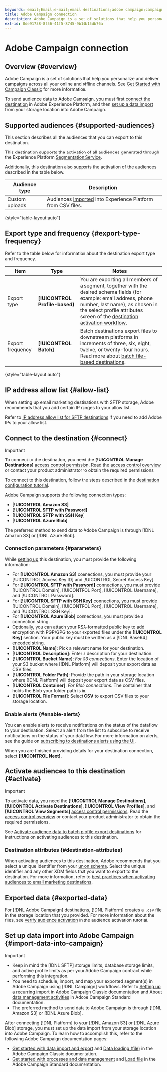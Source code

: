 ```yaml
---
keywords: email;Email;e-mail;email destinations;adobe campaign;campaign
title: Adobe Campaign connection
description: Adobe Campaign is a set of solutions that help you personalize and deliver campaigns across all your online and offline channels.
exl-id: 0de91738-8f56-41f5-8745-9b14b15db76a
---
```

# Adobe Campaign connection

## Overview {#overview}

Adobe Campaign is a set of solutions that help you personalize and deliver campaigns across all your online and offline channels. See [Get Started with Campaign Classic](https://experienceleague.adobe.com/docs/campaign-classic/using/getting-started/starting-with-adobe-campaign/about-adobe-campaign-classic.html) for more information.

To send audience data to Adobe Campaign, you must first [connect the destination](#connect-destination) in Adobe Experience Platform, and then [set up a data import](#import-data-into-campaign) from your storage location into Adobe Campaign.

## Supported audiences {#supported-audiences}

This section describes all the audiences that you can export to this destination.

This destination supports the activation of all audiences generated through the Experience Platform [Segmentation Service](../../../segmentation/home.md).

Additionally, this destination also supports the activation of the audiences described in the table below.

| Audience type | Description | 
---------|----------|
| Custom uploads | Audiences [imported](../../../segmentation/ui/overview.md#import-audience) into Experience Platform from CSV files. |

{style="table-layout:auto"}

## Export type and frequency {#export-type-frequency}

Refer to the table below for information about the destination export type and frequency.

| Item | Type | Notes |
---------|----------|---------|
| Export type | **[!UICONTROL Profile-based]** | You are exporting all members of a segment, together with the desired schema fields (for example: email address, phone number, last name), as chosen in the select profile attributes screen of the [destination activation workflow](../../ui/activate-batch-profile-destinations.md#select-attributes).|
| Export frequency | **[!UICONTROL Batch]** | Batch destinations export files to downstream platforms in increments of three, six, eight, twelve, or twenty-four hours. Read more about [batch file-based destinations](/help/destinations/destination-types.md#file-based).|

{style="table-layout:auto"}

## IP address allow list {#allow-list}

When setting up email marketing destinations with SFTP storage, Adobe recommends that you add certain IP ranges to your allow list.

Refer to [IP address allow list for SFTP destinations](../cloud-storage/ip-address-allow-list.md) if you need to add Adobe IPs to your allow list.

## Connect to the destination {#connect}

>[!IMPORTANT]
> 
>To connect to the destination, you need the **[!UICONTROL Manage Destinations]** [access control permission](/help/access-control/home.md#permissions). Read the [access control overview](/help/access-control/ui/overview.md) or contact your product administrator to obtain the required permissions

To connect to this destination, follow the steps described in the [destination configuration tutorial](../../ui/connect-destination.md).

Adobe Campaign supports the following connection types:

* **[!UICONTROL Amazon S3]**
* **[!UICONTROL SFTP with Password]**
* **[!UICONTROL SFTP with SSH Key]**
* **[!UICONTROL Azure Blob]**

The preferred method to send data to Adobe Campaign is through [!DNL Amazon S3] or [!DNL Azure Blob].

### Connection parameters {#parameters}

While [setting up](../../ui/connect-destination.md) this destination, you must provide the following information:

* For **[!UICONTROL Amazon S3]** connections, you must provide your [!UICONTROL Access Key ID] and [!UICONTROL Secret Access Key]. 
* For **[!UICONTROL SFTP with Password]** connections, you must provide [!UICONTROL Domain], [!UICONTROL Port], [!UICONTROL Username], and [!UICONTROL Password].
* For **[!UICONTROL SFTP with SSH Key]** connections, you must provide [!UICONTROL Domain], [!UICONTROL Port], [!UICONTROL Username], and [!UICONTROL SSH Key].
* For **[!UICONTROL Azure Blob]** connections, you must provide a connection string.
* Optionally, you can attach your RSA-formatted public key to add encryption with PGP/GPG to your exported files under the **[!UICONTROL Key]** section. Your public key must be written as a [!DNL Base64] encoded string.
* **[!UICONTROL Name]**: Pick a relevant name for your destination.
* **[!UICONTROL Description]**: Enter a description for your destination.
* **[!UICONTROL Bucket Name]**: *For S3 connections*. Enter the location of your S3 bucket where [!DNL Platform] will deposit your export data as CSV files. 
* **[!UICONTROL Folder Path]**: Provide the path in your storage location where [!DNL Platform] will deposit your export data as CSV files.
* **[!UICONTROL Container]**: *For Blob connections*. The container that holds the Blob your folder path is in.
* **[!UICONTROL File Format]**: Select **CSV** to export CSV files to your storage location. 

### Enable alerts {#enable-alerts}

You can enable alerts to receive notifications on the status of the dataflow to your destination. Select an alert from the list to subscribe to receive notifications on the status of your dataflow. For more information on alerts, see the guide on [subscribing to destinations alerts using the UI](../../ui/alerts.md).

When you are finished providing details for your destination connection, select **[!UICONTROL Next]**.

## Activate audiences to this destination {#activate}

>[!IMPORTANT]
> 
>To activate data, you need the **[!UICONTROL Manage Destinations]**, **[!UICONTROL Activate Destinations]**, **[!UICONTROL View Profiles]**, and **[!UICONTROL View Segments]** [access control permissions](/help/access-control/home.md#permissions). Read the [access control overview](/help/access-control/ui/overview.md) or contact your product administrator to obtain the required permissions.


See [Activate audience data to batch profile export destinations](../../ui/activate-batch-profile-destinations.md) for instructions on activating audiences to this destination.

### Destination attributes {#destination-attributes}

When activating audiences to this destination, Adobe recommends that you select a unique identifier from your [union schema](../../../profile/home.md#profile-fragments-and-union-schemas). Select the unique identifier and any other XDM fields that you want to export to the destination. For more information, refer to [best practices when activating audiences to email marketing destinations](overview.md#best-practices).

## Exported data {#exported-data}

For [!DNL Adobe Campaign] destinations, [!DNL Platform] creates a `.csv` file in the storage location that you provided. For more information about the files, see [verify audience activation](../../ui/activate-batch-profile-destinations.md#verify) in the audience activation tutorial.

## Set up data import into Adobe Campaign {#import-data-into-campaign}

>[!IMPORTANT]
>
>* Keep in mind the [!DNL SFTP] storage limits, database storage limits, and active profile limits as per your Adobe Campaign contract while performing this integration.
>* You need to schedule, import, and map your exported segment(s) in Adobe Campaign using [!DNL Campaign] workflows. Refer to [Setting up a recurring import](https://experienceleague.adobe.com/docs/campaign-classic/using/automating-with-workflows/use-cases/data-management/recurring-import-workflow.html) in Adobe Campaign Classic documentation and [About data management activities](https://experienceleague.adobe.com/docs/campaign-standard/using/managing-processes-and-data/data-management-activities/about-data-management-activities.html) in Adobe Campaign Standard documentation.
>* The preferred method to send data to Adobe Campaign is through [!DNL Amazon S3] or [!DNL Azure Blob].

After connecting [!DNL Platform] to your [!DNL Amazon S3] or [!DNL Azure Blob] storage, you must set up the data import from your storage location into Adobe Campaign. To learn how to accomplish this, refer to the following Adobe Campaign documentation pages:
* [Get started with data import and export](https://experienceleague.adobe.com/docs/campaign-classic/using/getting-started/importing-and-exporting-data/get-started-data-import-export.html) and [Data loading (file)](https://experienceleague.adobe.com/docs/campaign-classic/using/automating-with-workflows/action-activities/data-loading--file-.html) in the Adobe Campaign Classic documentation.
* [Get started with processes and data management](https://experienceleague.adobe.com/docs/campaign-standard/using/managing-processes-and-data/get-started-workflows.html) and [Load file](https://experienceleague.adobe.com/docs/campaign-standard/using/managing-processes-and-data/data-management-activities/load-file.html) in the Adobe Campaign Standard documentation.
